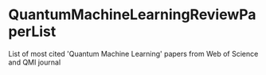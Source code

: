 # QuantumMachineLearningReviewPaperList
List of most cited 'Quantum Machine Learning' papers from Web of Science and QMI journal 
